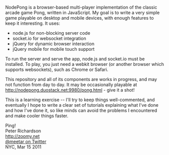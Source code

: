 NodePong is a browser-based multi-player implementation of the classic arcade game Pong, written in JavaScript. My goal is to write a very simple game playable on desktop and mobile devices, with enough features to keep it interesting. It uses:

- node.js for non-blocking server code
- socket.io for websocket integration
- jQuery for dynamic browser interaction
- jQuery mobile for mobile touch support

To run the server and serve the app, node.js and socket.io must be installed. To play, you just need a webkit browser (or another browser which supports websockets), such as Chrome or Safari.

This repository and all of its components are works in progress, and may not function from day to day. It may be occasionally playable at http://nodepong.duostack.net:9980/pong.html - give it a shot!

This is a learning exercise -- I'll try to keep things well-commented, and eventually I hope to write a clear set of tutorials explaining what I've done and how I've done it, so like minds can avoid the problems I encountered and make cooler things faster.

Ping!  
Peter Richardson  
http://zoomy.net  
[@meetar on Twitter](http://twitter.com/#!/meetar)  
NYC, Mar 15 2011